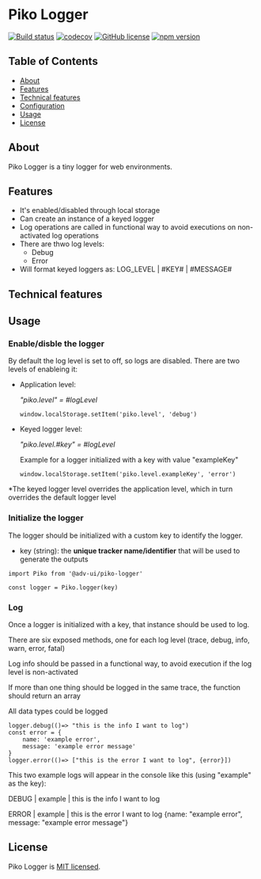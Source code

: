 # Piko Logger

[![Build status](https://travis-ci.org/scm-spain/piko-logger.svg?branch=master)](https://travis-ci.org/scm-spain/piko-logger)
[![codecov](https://codecov.io/gh/scm-spain/piko-logger/branch/master/graph/badge.svg)](https://codecov.io/gh/scm-spain/piko-logger)
[![GitHub license](https://img.shields.io/github/license/scm-spain/piko-logger.svg)](https://github.com/scm-spain/piko-logger/blob/master/LICENSE)
[![npm version](https://img.shields.io/npm/v/@adv-ui/piko-logger.svg)](https://www.npmjs.com/package/@adv-ui/piko-logger)

## Table of Contents

* [About](#about)
* [Features](#features)
* [Technical features](#technical-features)
* [Configuration](#configuration)
* [Usage](#usage)
* [License](#license)


## About

Piko Logger is a tiny logger for web environments. 

## Features

- It's enabled/disabled through local storage
- Can create an instance of a keyed logger
- Log operations are called in functional way to avoid executions on non-activated log operations 
- There are thwo log levels:
    - Debug
    - Error
- Will format keyed loggers as: LOG_LEVEL | #KEY# | #MESSAGE#

## Technical features

## Usage

### Enable/disble the logger
By default the log level is set to off, so logs are disabled.
There are two levels of enableing it:
- Application level: 
    
    *"piko.level" = #logLevel*

    ```code
    window.localStorage.setItem('piko.level', 'debug')
    ```
- Keyed logger level:
    
    *"piko.level.#key" = #logLevel*

    Example for a logger initialized with a key with value "exampleKey"
    ```code
    window.localStorage.setItem('piko.level.exampleKey', 'error')
    ```
*The keyed logger level overrides the application level, which in turn overrides the default logger level

### Initialize the logger
The logger should be initialized with a custom key to identify the logger. 
* key (string): the **unique tracker name/identifier** that will be used to generate the outputs

```code
import Piko from '@adv-ui/piko-logger'

const logger = Piko.logger(key)
```

### Log
Once a logger is initialized with a key, that instance should be used to log.

There are six exposed methods, one for each log level (trace, debug, info, warn, error, fatal)

Log info should be passed in a functional way, to avoid execution if the log level is non-activated

If more than one thing should be logged in the same trace, the function should return an array

All data types could be logged

```code
logger.debug(()=> "this is the info I want to log")
const error = {
    name: 'example error', 
    message: 'example error message'
}
logger.error(()=> ["this is the error I want to log", {error}])
```

This two example logs will appear in the console like this (using "example" as the key):

DEBUG | example | this is the info I want to log


ERROR | example |  this is the error I want to log {name: "example error", message: "example error message"}

## License
Piko Logger is [MIT licensed](./LICENSE).
